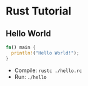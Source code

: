 # Rust Tutorial

## Hello World

```rust
fn() main {
  println!("Hello World!");
}
```

- Compile: `rustc ./hello.rc`
- Run: `./hello`


